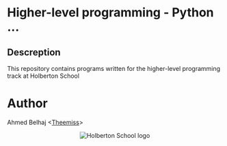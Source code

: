 # Higher-level programming - Python ...
## Descreption
This repository contains programs written for the higher-level programming track at Holberton School



# Author
Ahmed Belhaj <[Theemiss](https://github.com/Theemiss)>

<p align="center">
  <img src="http://www.holbertonschool.com/holberton-logo.png" alt="Holberton School logo">
</p>